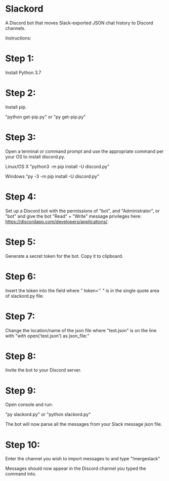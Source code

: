 # Slackord
A Discord bot that moves Slack-exported JSON chat history to Discord channels.

Instructions:

# Step 1:
Install Python 3.7

# Step 2:
Install pip.

"python get-pip.py"
or
"py get-pip.py"

# Step 3:
Open a terminal or command prompt and use the appropriate command per your OS to install discord.py.

Linux/OS X
"python3 -m pip install -U discord.py"

Windows
"py -3 -m pip install -U discord.py"

# Step 4:
Set up a Discord bot with the permissions of "bot", and "Administrator", or 
"bot" and give the bot "Read" + "Write" message privileges here: https://discordapp.com/developers/applications/.

# Step 5:
Generate a secret token for the bot. Copy it to clipboard.

# Step 6:
Insert the token into the field where " token='' " is in the single quote area of slackord.py file.

# Step 7:
Change the location/name of the json file where "test.json" is on the line with "with open('test.json') as json_file:"

# Step 8:
Invite the bot to your Discord server.

# Step 9:
Open console and run:

"py slackord.py"
or
"python slackord.py"

The bot will now parse all the messages from your Slack message json file.

# Step 10:
Enter the channel you wish to import messages to and type "!mergeslack"

Messages should now appear in the Discord channel you typed the command into.
